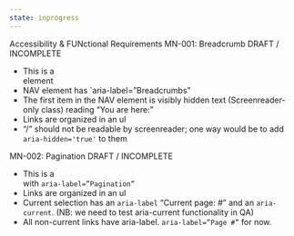 ```yaml
---
state: inprogress
---
```


Accessibility & FUNctional Requirements
MN-001: Breadcrumb DRAFT / INCOMPLETE
- This is a <nav> element
-  NAV element has `aria-label=”Breadcrumbs”
- The first item in the NAV element is visibly hidden text (Screenreader-only class) reading “You are here:”
- Links are organized in an ul
- “/” should not be readable by screenreader; one way would be to add `aria-hidden='true'` to them

MN-002: Pagination DRAFT / INCOMPLETE
- This is a <nav> with `aria-label=”Pagination”`
- Links are organized in an ul
- Current selection has an `aria-label` “Current page: #” and an `aria-current`. (NB: we need to test aria-current functionality in QA)
- All non-current links have aria-label. `aria-label=”Page #”` for now.